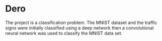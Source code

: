 # Dero
The project is a classification problem. The MNIST dataset and the traffic signs were initially classified using a deep network then
a convolutional neural network was used to classify the MNIST data set.
